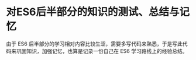 # 对ES6后半部分的知识的测试、总结与记忆
由于 ES6 后半部分的学习相对内容比较生涩，需要多写代码来熟悉，于是写此代码来巩固知识，加强记忆，也算是记录一份自己在 ES6 学习路线上的经验总结。
